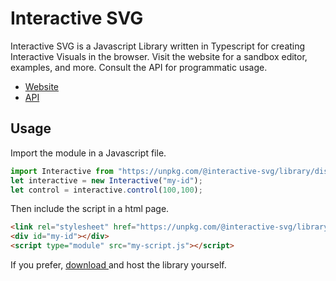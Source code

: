 # Interactive SVG

Interactive SVG is a Javascript Library written in Typescript for creating Interactive Visuals in the browser. Visit the website for a sandbox editor, examples, and more. Consult the API for programmatic usage.

- [Website](.)
- [API](.)

## Usage

Import the module in a Javascript file.

```js
import Interactive from "https://unpkg.com/@interactive-svg/library/dist/Interactive.js";
let interactive = new Interactive("my-id");
let control = interactive.control(100,100);
```

Then include the script in a html page.

```html
<link rel="stylesheet" href="https://unpkg.com/@interactive-svg/library/dist/library.css">
<div id="my-id"></div>
<script type="module" src="my-script.js"></script>
```

If you prefer, <a href="https://unpkg.com/@interactive-svg/library/library.tar.gz" download> download </a> and host the library yourself.

